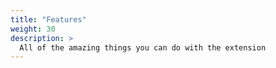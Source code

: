 ```yaml
---
title: "Features"
weight: 30
description: >
  All of the amazing things you can do with the extension
---
```

